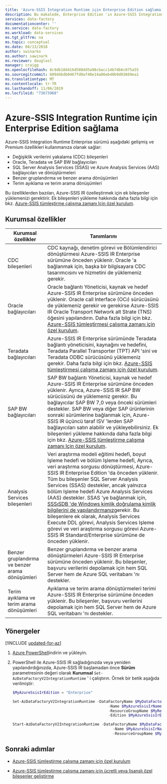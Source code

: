 ```yaml
---
title: 'Azure-SSIS Integration Runtime için Enterprise Edition sağlama '
description: Bu makalede, Enterprise Edition 'ın Azure-SSIS Integration Runtime ve sağlama özellikleri açıklanmaktadır
services: data-factory
documentationcenter: ''
ms.service: data-factory
ms.workload: data-services
ms.tgt_pltfrm: na
ms.topic: conceptual
ms.date: 04/13/2018
author: swinarko
ms.author: sawinark
ms.reviewer: douglasl
manager: craigg
ms.openlocfilehash: 8c9db18d416d508dd5a98cbacc14b7db6c075a55
ms.sourcegitcommit: 609d4bdb0467fd0af40e14a86eb40b9d03669ea1
ms.translationtype: MT
ms.contentlocale: tr-TR
ms.lasthandoff: 11/06/2019
ms.locfileid: "73673968"
---
```

# <a name="provision-enterprise-edition-for-the-azure-ssis-integration-runtime"></a>Azure-SSIS Integration Runtime için Enterprise Edition sağlama

Azure-SSIS Integration Runtime Enterprise sürümü aşağıdaki gelişmiş ve Premium özellikleri kullanmanıza olanak sağlar:
-   Değişiklik verilerini yakalama (CDC) bileşenleri
-   Oracle, Teradata ve SAP BW bağlayıcıları
-   SQL Server Analysis Services (SSAS) ve Azure Analysis Services (AAS) bağlayıcıları ve dönüştürmeleri
-   Benzer gruplandırma ve benzer arama dönüşümleri
-   Terim ayıklama ve terim arama dönüşümleri

Bu özelliklerden bazıları, Azure-SSIS IR özelleştirmek için ek bileşenler yüklemenizi gerektirir. Ek bileşenleri yükleme hakkında daha fazla bilgi için bkz. [Azure-SSIS tümleştirme çalışma zamanı Için özel kurulum](how-to-configure-azure-ssis-ir-custom-setup.md).

## <a name="enterprise-features"></a>Kurumsal özellikler

| **Kurumsal özellikler** | **Tanımlarını** |
|---|---|
| CDC bileşenleri | CDC kaynağı, denetim görevi ve Bölümlendirici dönüştürmesi Azure-SSIS IR Enterprise sürümüne önceden yüklenir. Oracle 'a bağlanmak için, başka bir bilgisayara CDC tasarımcısını ve hizmetini de yüklemeniz gerekir. |
| Oracle bağlayıcıları | Oracle bağlantı Yöneticisi, kaynak ve hedef Azure-SSIS IR Enterprise sürümüne önceden yüklenir. Oracle call Interface (OCı) sürücüsünü de yüklemeniz gerekir ve gerekirse Azure-SSIS IR Oracle Transport Network alt Strate (TNS) öğesini yapılandırın. Daha fazla bilgi için bkz. [Azure-SSIS tümleştirmesi çalışma zamanı için özel kurulum](how-to-configure-azure-ssis-ir-custom-setup.md). |
| Teradata bağlayıcıları | Azure-SSIS IR Enterprise sürümünde Teradata bağlantı yöneticisini, kaynağını ve hedefini, Teradata Parallel Transporter (TPT) API 'sini ve Teradata ODBC sürücüsünü yüklemeniz gerekir. Daha fazla bilgi için bkz. [Azure-SSIS tümleştirmesi çalışma zamanı için özel kurulum](how-to-configure-azure-ssis-ir-custom-setup.md). |
| SAP BW bağlayıcıları | SAP BW bağlantı Yöneticisi, kaynak ve hedef Azure-SSIS IR Enterprise sürümüne önceden yüklenir. Ayrıca, Azure-SSIS IR SAP BW sürücüsünü de yüklemeniz gerekir. Bu bağlayıcılar SAP BW 7,0 veya önceki sürümleri destekler. SAP BW veya diğer SAP ürünlerinin sonraki sürümlerine bağlanmak için, Azure-SSIS IR üçüncü taraf ISV 'lerden SAP bağlayıcıları satın alabilir ve yükleyebilirsiniz. Ek bileşenleri yükleme hakkında daha fazla bilgi için bkz. [Azure-SSIS tümleştirme çalışma zamanı Için özel kurulum](how-to-configure-azure-ssis-ir-custom-setup.md). |
| Analysis Services bileşenleri               | Veri araştırma modeli eğitimi hedefi, boyut Işleme hedefi ve bölüm Işleme hedefi, Ayrıca, veri araştırma sorgusu dönüştürmesi, Azure-SSIS IR Enterprise Edition 'da önceden yüklenir. Tüm bu bileşenler SQL Server Analysis Services (SSAS) destekler, ancak yalnızca bölüm Işleme hedefi Azure Analysis Services (AAS) destekler. SSAS 'ye bağlanmak için, [SSSıSDB 'de Windows kimlik doğrulama kimlik bilgilerini de yapılandırmanız](https://docs.microsoft.com/sql/integration-services/lift-shift/ssis-azure-connect-with-windows-auth)gerekir. Bu bileşenlere ek olarak, Analysis Services Execute DDL görevi, Analysis Services Işleme görevi ve veri araştırma sorgusu görevi Azure-SSIS IR Standard/Enterprise sürümüne de önceden yüklenir. |
| Benzer gruplandırma ve benzer arama dönüşümleri  | Benzer gruplandırma ve benzer arama dönüştürmeleri Azure-SSIS IR Enterprise sürümüne önceden yüklenir. Bu bileşenler, başvuru verilerini depolamak için hem SQL Server hem de Azure SQL veritabanı 'nı destekler. |
| Terim ayıklama ve terim arama dönüşümleri | Ayıklama ve terim arama dönüştürmeleri terimi Azure-SSIS IR Enterprise sürümüne önceden yüklenir. Bu bileşenler, başvuru verilerini depolamak için hem SQL Server hem de Azure SQL veritabanı 'nı destekler. |

## <a name="instructions"></a>Yönergeler

[!INCLUDE [updated-for-az](../../includes/updated-for-az.md)]

1.  [Azure PowerShell](/powershell/azure/install-az-ps)indirin ve yükleyin.

2.  PowerShell ile Azure-SSIS IR sağladığınızda veya yeniden yapılandırdığınızda, Azure-SSIS IR başlamadan önce **Sürüm** parametresinin değeri olarak **Kurumsal** `Set-AzDataFactoryV2IntegrationRuntime` ' i çalıştırın. Örnek bir betik aşağıda verilmiştir:

    ```powershell
    $MyAzureSsisIrEdition = "Enterprise"

    Set-AzDataFactoryV2IntegrationRuntime -DataFactoryName $MyDataFactoryName
                                               -Name $MyAzureSsisIrName
                                               -ResourceGroupName $MyResourceGroupName
                                               -Edition $MyAzureSsisIrEdition

    Start-AzDataFactoryV2IntegrationRuntime -DataFactoryName $MyDataFactoryName
                                                 -Name $MyAzureSsisIrName
                                                 -ResourceGroupName $MyResourceGroupName
    ```

## <a name="next-steps"></a>Sonraki adımlar

-   [Azure-SSIS tümleştirme çalışma zamanı için özel kurulum](how-to-configure-azure-ssis-ir-custom-setup.md)

-   [Azure-SSIS tümleştirme çalışma zamanı için ücretli veya lisanslı özel bileşenler geliştirme](how-to-develop-azure-ssis-ir-licensed-components.md)

